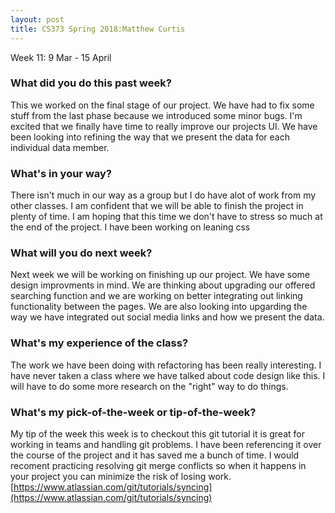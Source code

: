 ```yaml
---
layout: post
title: CS373 Spring 2018:Matthew Curtis
---
```

Week 11: 9 Mar - 15 April

### What did you do this past week?

This we worked on the final stage of our project. We have had to fix some stuff from the last phase because we introduced some minor bugs. I'm excited that we finally have time to really improve our projects UI. We have been looking into refining the way that we present the data for each individual data member.

### What's in your way?

There isn't much in our way as a group but I do have alot of work from my other classes. I am confident that we will be able to finish the project in plenty of time. I am hoping that this time we don't have to stress so much at the end of the project. I have been working on leaning css 

### What will you do next week?

Next week we will be working on finishing up our project. We have some design improvments in mind. We are thinking about upgrading our offered searching function and we are working on better integrating out linking functionality between the pages. We are also looking into upgarding the way we have integrated out social media links and how we present the data. 

### What's my experience of the class?

The work we have been doing with refactoring has been really interesting. I have never taken a class where we have talked about code design like this. I will have to do some more research on the "right" way to do things. 

### What's my pick-of-the-week or tip-of-the-week?

My tip of the week this week is to checkout this git tutorial it is great for working in teams and handling git problems. I have been referencing it over the course of the project and it has saved me a bunch of time. I would recoment practicing resolving git merge conflicts so when it happens in your project you can minimize the risk of losing work. 
[https://www.atlassian.com/git/tutorials/syncing](https://www.atlassian.com/git/tutorials/syncing)
